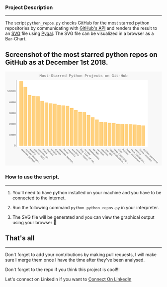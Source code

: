 

### Project Description
_______________________
The script ```python_repos.py```  checks GitHub for 
the most starred python repositories by communicating with
[GitHub's API](https://api.github.com/search/repositories?q=language:python&sort=stars "https://api.github.com/search/repositories?q=language:python&sort=stars")
and renders the result to an [SVG](https://en.wikipedia.org/wiki/Scalable_Vector_Graphics "") file using 
[Pygal](https://github.com/Kozea/pygal "Pygal's GitHub Repo").
The SVG file can be visualized in a browser as a Bar-Chart.


## Screenshot of the most starred python repos on GitHub as at December 1st 2018.

![Image Screenshot](index.svg "SVG rendered result")

### How to use the script.
________________________________________
1. You'll need to have python installed on your machine and you have to be connected to the internet.

3. Run the following command ```python python_repos.py``` in your interpreter.

4. The SVG file will be generated and you can view the graphical output using your browser :wine_glass:

## <strong> That's all</strong>
__________________________________________________

Don't forget to add your contributions by making pull requests, I will make sure I merge them once I have the time after they've been analysed.<br>

Don't forget to the repo if you think this project is cool!!!


Let's connect on LinkedIn if you want to [Connect On LinkedIn]( https://www.linkedin.com/in/chukwu-daniel-chibueze/ "   LinkedIn")



